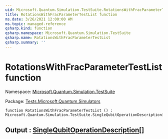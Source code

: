 ```yaml
---
uid: Microsoft.Quantum.Simulation.TestSuite.RotationsWithFracParameterTestList
title: RotationsWithFracParameterTestList function
ms.date: 3/26/2021 12:00:00 AM
ms.topic: managed-reference
qsharp.kind: function
qsharp.namespace: Microsoft.Quantum.Simulation.TestSuite
qsharp.name: RotationsWithFracParameterTestList
qsharp.summary: ''
---
```


# RotationsWithFracParameterTestList function

Namespace: [Microsoft.Quantum.Simulation.TestSuite](xref:Microsoft.Quantum.Simulation.TestSuite)

Package: [Tests.Microsoft.Quantum.Simulators](https://nuget.org/packages/Tests.Microsoft.Quantum.Simulators)




```qsharp
function RotationsWithFracParameterTestList () : Microsoft.Quantum.Simulation.TestSuite.SingleQubitOperationDescription[]
```


## Output : [SingleQubitOperationDescription](xref:Microsoft.Quantum.Simulation.TestSuite.SingleQubitOperationDescription)[]

